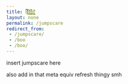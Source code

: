 ```yaml
---
title: h̸̢̼̋̀̿͑̓̐̎͂͌̏́͐̕͜͠é̷̢͇͖̇̇̌̊̇l̵̮͕̺͓͆̉͘l̶̢̡̳̘̜̼̹̆͑̾̈̓ǫ̸̢̢̛̗͙̟͍̭͖̗̯̭͇̠̎̊̄̋̒̈́̂͘
layout: none
permalink: /jumpscare
redirect_from:
 - /jumpscare/
 - /boo
 - /boo/
---
```


insert jumpscare here

also add in that meta equiv refresh thingy smh